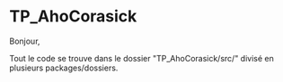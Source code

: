 # TP_AhoCorasick

Bonjour,

Tout le code se trouve dans le dossier "TP_AhoCorasick/src/" divisé en plusieurs packages/dossiers.

